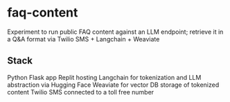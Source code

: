 # faq-content
Experiment to run public FAQ content against an LLM endpoint; retrieve it in a Q&amp;A format via Twilio SMS + Langchain + Weaviate

## Stack
Python Flask app
Replit hosting
Langchain for tokenization and LLM abstraction via Hugging Face
Weaviate for vector DB storage of tokenized content
Twilio SMS connected to a toll free number


